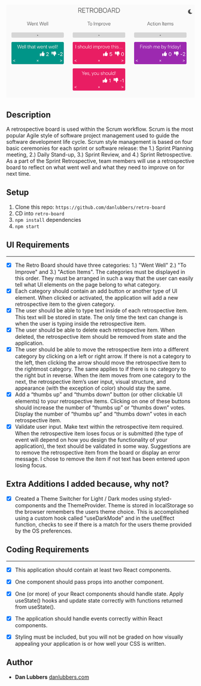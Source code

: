 <p align="center">
  <img src="https://github.com/danlubbers/retro-board/blob/master/src/assets/retro-board-screenshot.png" alt="retroboard">
</p>

## Description
A retrospective board is used within the Scrum workflow. Scrum is the most popular Agile style of software project management used to guide the software development life cycle. Scrum style management is based on four basic ceremonies for each sprint or software release: the 1.) Sprint Planning meeting, 2.) Daily Stand-up, 3.) Sprint Review, and 4.) Sprint Retrospective. As a part of the Sprint Retrospective, team members will use a retrospective board to reflect on what went well and what they need to improve on for next time.

## Setup

1. Clone this repo: `https://github.com/danlubbers/retro-board`
2. CD into `retro-board`
3. `npm install` dependencies 
4. `npm start`


## UI Requirements
---

* [x] The Retro Board should have three categories: 1.) "Went Well" 2.) "To Improve" and 3.) "Action Items". The categories must be displayed in this order. They must be arranged in such a way that the user can easily tell what UI elements on the page belong to what category.
* [x] Each category should contain an add button or another type of UI element. When clicked or activated, the application will add a new retrospective item to the given category.
* [x] The user should be able to type text inside of each retrospective item. This text will be stored in state. The only time the text can change is when the user is typing inside the retrospective item.
* [x] The user should be able to delete each retrospective item. When deleted, the retrospective item should be removed from state and the application.
* [x] The user should be able to move the retrospective item into a different category by clicking on a left or right arrow. If there is not a category to the left, then clicking the arrow should move the retrospective item to the rightmost category. The same applies to if there is no category to the right but in reverse. When the item moves from one category to the next, the retrospective item’s user input, visual structure, and appearance (with the exception of color) should stay the same.
* [x] Add a “thumbs up” and “thumbs down” button (or other clickable UI elements) to your retrospective items. Clicking on one of these buttons should increase the number of “thumbs up” or “thumbs down” votes. Display the number of “thumbs up” and “thumbs down” votes in each retrospective item.
* [x] Validate user input. Make text within the retrospective item required. When the retrospective item loses focus or is submitted (the type of event will depend on how you design the functionality of your application), the text should be validated in some way. Suggestions are to remove the retrospective item from the board or display an error message. I chose to remove the item if not text has been entered upon losing focus.

## Extra Additions I added because, why not?
* [x] Created a Theme Switcher for Light / Dark modes using styled-components and the ThemeProvider. Theme is stored in localStorage so the browser remembers the users theme choice. This is accomplished using a custom hook called "useDarkMode" and in the useEffect function, checks to see if there is a match for the users theme provided by the OS preferences. 

## Coding Requirements
---

* [x] This application should contain at least two React components.
* [x] One component should pass props into another component.
* [x] One (or more) of your React components should handle state. Apply useState() hooks and update state correctly with functions returned from useState().
* [x] The application should handle events correctly within React components.
* [x] Styling must be included, but you will not be graded on how visually appealing your application is or how well your CSS is written.


## Author

* **Dan Lubbers**   [danlubbers.com](https://danlubbers.com)
